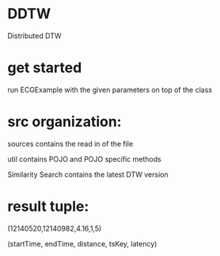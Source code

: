 # DDTW
Distributed DTW

# get started
run ECGExample with the given parameters on top of the class

# src organization:
sources contains the read in of the file

util contains POJO and POJO specific methods

Similarity Search contains the latest DTW version

# result tuple:

(12140520,12140982,4.16,1,5)

(startTime, endTime, distance, tsKey, latency)
